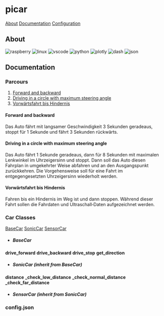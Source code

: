 # picar

[About](about)
[Documentation](documentation)
[Configuration](config.json)

## About

![raspberry](https://img.shields.io/badge/Raspberry%20Pi-A22846?style=for-the-badge&logo=Raspberry%20Pi&logoColor=white "Raspberry Pi") ![linux](https://img.shields.io/badge/Linux-FCC624?style=for-the-badge&logo=linux&logoColor=black "LINUX") ![vscode](https://img.shields.io/badge/VSCode-0078D4?style=for-the-badge&logo=visual%20studio%20code&logoColor=white "Visual Studio Code") ![python](https://img.shields.io/badge/Python-FFD43B?style=for-the-badge&logo=python&logoColor=blue "Python Programming Language") ![plotly](https://img.shields.io/badge/Plotly-239120?style=for-the-badge&logo=plotly&logoColor=white "Plotly") ![dash](https://img.shields.io/badge/dash-008DE4?style=for-the-badge&logo=dash&logoColor=white "Plotly - Dash") ![json](https://img.shields.io/badge/json-5E5C5C?style=for-the-badge&logo=json&logoColor=white "Java Script Object Notation")

## Documentation

### Parcours

1. [Forward and backward](forward_and_backward)
2. [Driving in a circle with maximum steering angle](driving_in_a_circle_with_maximum_steering_angle)
3. [Vorwärtsfahrt bis Hindernis](vorwärtsfahrt_bis_Hindernis)

#### Forward and backward

Das Auto fährt mit langsamer Geschwindigkeit 3 Sekunden geradeaus, stoppt für 1 Sekunde und fährt 3 Sekunden rückwärts.

#### Driving in a circle with maximum steering angle

Das Auto fährt 1 Sekunde geradeaus, dann für 8 Sekunden mit maximalen Lenkwinkel im Uhrzeigersinn und stoppt. Dann soll das Auto diesen Fahrplan in umgekehrter Weise abfahren und an den Ausgangspunkt zurückkehren. Die Vorgehensweise soll für eine Fahrt im entgegengesetzten Uhrzeigersinn wiederholt werden.

#### Vorwärtsfahrt bis Hindernis

Fahren bis ein Hindernis im Weg ist und dann stoppen. Während dieser Fahrt sollen die Fahrdaten und Ultraschall‑Daten aufgezeichnet werden.

### Car Classes

[BaseCar](basecar)
[SonicCar](soniccar)
[SensorCar](sensorcar)

-   ##### BaseCar

**drive_forward**
**drive_backward**
**drive_stop**
**get_direction**

-   ##### SonicCar (inherit from BaseCar)

**distance**
**\_check_low_distance**
**\_check_normal_distance**
**\_check_far_distance**

-   ##### SensorCar (inherit from SonicCar)

### config.json
